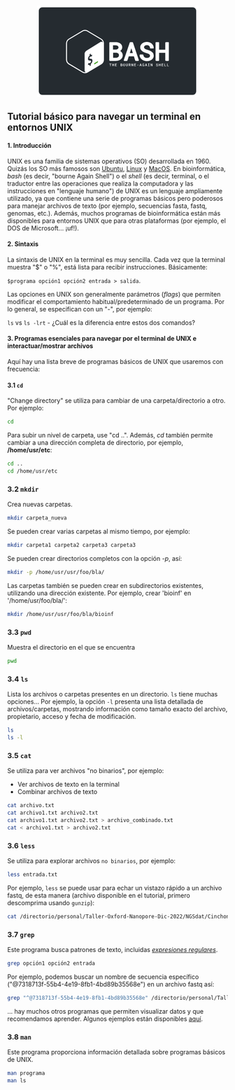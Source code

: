 <p align="center">
  <img src="https://github.com/siriusb-nox/ONT-workshop-Oct-2023/blob/main/IMG/bash_logo_bashlogo.com.png" alt="logo de bash de la página web de bash"/>
</p>

## Tutorial básico para navegar un terminal en entornos UNIX

#### 1. Introducción
UNIX es una familia de sistemas operativos (SO) desarrollada en 1960. Quizás los SO más famosos son [Ubuntu](https://ubuntu.com/), [Linux](https://www.linux.org/) y [MacOS](https://www.apple.com/uk/macos/ventura/). En bioinformática, _bash_ (es decir, "bourne Again Shell") o el _shell_ (es decir, terminal, o el traductor entre las operaciones que realiza la computadora y las instrucciones en "lenguaje humano") de UNIX es un lenguaje ampliamente utilizado, ya que contiene una serie de programas básicos pero poderosos para manejar archivos de texto (por ejemplo, secuencias fasta, fastq, genomas, etc.). Además, muchos programas de bioinformática están más disponibles para entornos UNIX que para otras plataformas (por ejemplo, el DOS de Microsoft... ¡uf!).

#### 2. Sintaxis
La sintaxis de UNIX en la terminal es muy sencilla. Cada vez que la terminal muestra "$" o "%", está lista para recibir instrucciones. Básicamente:

`$programa opción1 opción2 entrada > salida`.

Las opciones en UNIX son generalmente parámetros (_flags_) que permiten modificar el comportamiento habitual/predeterminado de un programa. Por lo general, se especifican con un "-", por ejemplo:

`ls` vs `ls -lrt` - ¿Cuál es la diferencia entre estos dos comandos?

#### 3. Programas esenciales para navegar por el terminal de UNIX e interactuar/mostrar archivos
Aquí hay una lista breve de programas básicos de UNIX que usaremos con frecuencia:

#### 3.1 `cd`

"Change directory" se utiliza para cambiar de una carpeta/directorio a otro. Por ejemplo:

```bash
cd
```
Para subir un nivel de carpeta, use "cd ..". Además, _cd_ también permite cambiar a una dirección completa de directorio, por ejemplo, **/home/usr/etc**:

```bash
cd ..
cd /home/usr/etc
```

### 3.2 `mkdir`
Crea nuevas carpetas.

```bash
mkdir carpeta_nueva
```
Se pueden crear varias carpetas al mismo tiempo, por ejemplo:

```bash
mkdir carpeta1 carpeta2 carpeta3 carpeta3
```
Se pueden crear directorios completos con la opción _-p_, así:

```bash 
mkdir -p /home/usr/usr/foo/bla/
```
Las carpetas también se pueden crear en subdirectorios existentes, utilizando una dirección existente. Por ejemplo, crear 'bioinf' en '/home/usr/foo/bla/':

```bash 
mkdir /home/usr/usr/foo/bla/bioinf
```

### 3.3 `pwd`
Muestra el directorio en el que se encuentra

```bash
pwd
```

### 3.4 `ls`
Lista los archivos o carpetas presentes en un directorio. `ls` tiene muchas opciones... Por ejemplo, la opción `-l` presenta una lista detallada de archivos/carpetas, mostrando información como tamaño exacto del archivo, propietario, acceso y fecha de modificación.

```bash
ls
ls -l
```

### 3.5 `cat`
Se utiliza para ver archivos "no binarios", por ejemplo:
* Ver archivos de texto en la terminal
* Combinar archivos de texto

```bash
cat archivo.txt
cat archivo1.txt archivo2.txt
cat archivo1.txt archivo2.txt > archivo_combinado.txt
cat < archivo1.txt > archivo2.txt
```

### 3.6 `less`
Se utiliza para explorar archivos ``no binarios``, por ejemplo:

```bash
less entrada.txt
```
Por ejemplo, ``less`` se puede usar para echar un vistazo rápido a un archivo fastq, de esta manera (archivo disponible en el tutorial, primero descomprima usando `gunzip`):

```bash
cat /directorio/personal/Taller-Oxford-Nanopore-Dic-2022/NGSdat/Cinchona_PAD61320_sizeSelect_1Kseq_99.fastq
```

### 3.7 `grep`
Este programa busca patrones de texto, incluidas [_expresiones regulares_](https://sospedia.net/el-shell-bash-de-gnulinux-4-expresiones-regulares/).

```bash
grep opción1 opción2 entrada
```

Por ejemplo, podemos buscar un nombre de secuencia específico ("@7318713f-55b4-4e19-8fb1-4bd89b35568e") en un archivo fastq así:

```bash
grep "^@7318713f-55b4-4e19-8fb1-4bd89b35568e" /directorio/personal/Taller-Oxford-Nanopore-Dic-2022/NGSdat/NGSdat/Cinchona_PAD61320_sizeSelect_1Kseq_99.fastq
```

... hay muchos otros programas que permiten visualizar datos y que recomendamos aprender. Algunos ejemplos están disponibles [aquí](https://www.biostars.org/p/17680/).

### 3.8 `man`
Este programa proporciona información detallada sobre programas básicos de UNIX.

```bash
man programa
man ls
